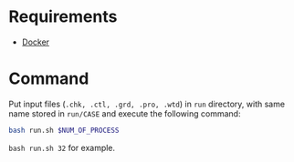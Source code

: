 # Requirements
- [Docker](https://docs.docker.com/engine/install/)

# Command
Put input files (`.chk, .ctl, .grd, .pro, .wtd`) in `run` directory, with same name stored in `run/CASE`
and execute the following command:

```bash
bash run.sh $NUM_OF_PROCESS
```

`bash run.sh 32` for example.
